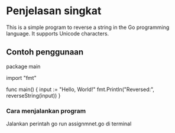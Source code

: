 # Penjelasan singkat

This is a simple program to reverse a string in the Go programming language. It supports Unicode characters.

## Contoh penggunaan

package main

import "fmt"

func main() {
    input := "Hello, World!"
    fmt.Println("Reversed:", reverseString(input))
}

### Cara menjalankan program
Jalankan perintah go run assignmnet.go di terminal